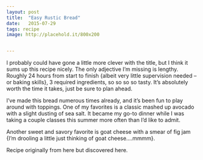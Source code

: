 ```yaml
---
layout: post
title:  "Easy Rustic Bread"
date:   2015-07-29
tags: recipe
image: http://placehold.it/800x200


---
```

I probably could have gone a little more clever with the title, but I think it sums up this recipe nicely. The only adjective I’m missing is lengthy. Roughly 24 hours from start to finish {albeit very little supervision needed – or baking skills}, 3 required ingredients, so so so so tasty. It’s absolutely worth the time it takes, just be sure to plan ahead.

I’ve made this bread numerous times already, and it’s been fun to play around with toppings. One of my favorites is a classic mashed up avocado with a slight dusting of sea salt. It became my go-to dinner while I was taking a couple classes this summer more often than I’d like to admit.

Another sweet and savory favorite is goat cheese with a smear of fig jam {I’m drooling a little just thinking of goat cheese….mmmm}.

Recipe originally from here but discovered here.

